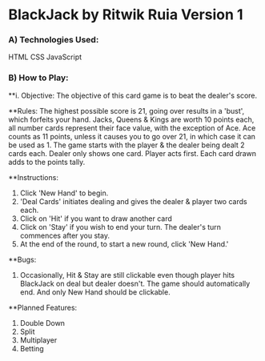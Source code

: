 # BlackJack by Ritwik Ruia Version 1

### A) Technologies Used:
HTML
CSS
JavaScript

### B) How to Play:

**i. Objective:
The objective of this card game is to beat the dealer's score.

**Rules: 
The highest possible score is 21, going over results in a 'bust', which forfeits your hand.
Jacks, Queens & Kings are worth 10 points each, all number cards represent their face value, with the exception of Ace.
Ace counts as 11 points, unless it causes you to go over 21, in which case it can be used as 1.
The game starts with the player & the dealer being dealt 2 cards each. Dealer only shows one card. Player acts first. Each card drawn adds to the points tally.

**Instructions: 
1. Click 'New Hand' to begin.
2. 'Deal Cards' initiates dealing and gives the dealer & player two cards each.
3. Click on 'Hit' if you want to draw another card
4. Click on 'Stay' if you wish to end your turn. The dealer's turn commences after you stay.
5. At the end of the round, to start a new round, click 'New Hand.'

**Bugs: 
1. Occasionally, Hit & Stay are still clickable even though player hits BlackJack on deal but dealer doesn't. The game should automatically end. And only New Hand should be clickable.

**Planned Features:
1. Double Down
2. Split
3. Multiplayer
4. Betting

